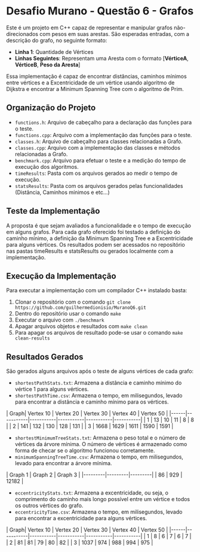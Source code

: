 # Desafio Murano - Questão 6 - Grafos


Este é um projeto em C++ capaz de representar e manipular grafos não-direcionados com pesos em suas arestas. São esperadas entradas, com a descrição do grafo, no seguinte formato:

- **Linha 1**: Quantidade de Vértices
- **Linhas Seguintes**: Representam uma Aresta com o formato [**VérticeA**, **VérticeB**, **Peso da Aresta**]

Essa implementação é capaz de encontrar distâncias, caminhos mínimos entre vértices e a Excentricidade de um vértice usando algoritmo de Dijkstra e encontrar a Minimum Spanning Tree com o algoritmo de Prim.

## Organização do Projeto

- `functions.h`: Arquivo de cabeçalho para a declaração das funções para o teste.
- `functions.cpp`: Arquivo com a implementação das funções para o teste.
- `classes.h`: Arquivo de cabeçalho para classes relacionadas a Grafo.
- `classes.cpp`: Arquivo com a implementação das classes e métodos relacionadas a Grafo.
- `benchmark.cpp`: Arquivo para efetuar o teste e a medição do tempo de execução dos algoritmos.
- `timeResults`: Pasta com os arquivos gerados ao medir o tempo de execução.
- `statsResults`: Pasta com os arquivos gerados pelas funcionalidades (Distância, Caminhos mínimos e etc...)

## Teste da Implementação

A proposta é que sejam avaliados a funcionalidade e o tempo de execução em alguns grafos. Para cada grafo oferecido foi testado a definição do caminho mínimo, a definição da Minimum Spanning Tree e a Excentricidade para alguns vértices. Os resultados podem ser acessados no repositório nas pastas timeResults e statsResults ou gerados localmente com a implementação.

## Execução da Implementação

Para executar a implementação com um compilador C++ instalado basta:
1. Clonar o repositório com o comando `git clone https://github.com/guilhermedionisio/MuranoQ6.git`
2. Dentro do repositório usar o comando `make`
3. Executar o arquivo com `./benchmark`
4. Apagar arquivos objetos e resultados com `make clean`
5. Para apagar os arquivos de resultado pode-se usar o comando `make clean-results`

## Resultados Gerados

São gerados alguns arquivos após o teste de alguns vértices de cada grafo:

- `shortestPathStats.txt`: Armazena a distância e caminho mínimo do vértice 1 para alguns vértices.
- `shortestPathTime.csv`: Armazena o tempo, em milisegundos, levado para encontrar a distância e caminho mínimo para os vértices.

<div class="text-center">
| Graph| Vertex 10 | Vertex 20 | Vertex 30 | Vertex 40 | Vertex 50 |
|------|-----------|-----------|-----------|-----------|-----------|
| 1    | 13        | 10        | 11        | 8         | 8         |
| 2    | 141       | 132       | 130       | 128       | 131       |
| 3    | 1668      | 1629      | 1611      | 1590      | 1591      |
</div>

- `shortestMinimumTreeStats.txt`: Armazena o peso total e o número de vértices da árvore mínima. O número de vértices é armazenado como forma de checar se o algoritmo funcionou corretamente.
- `minimumSpanningTreeTime.csv`: Armazena o tempo, em milisegundos, levado para encontrar a árvore mínima.

<div class="text-center">
| Graph 1 | Graph 2 | Graph 3 |
|---------|---------|---------|
| 86      | 929     | 12182   |
</div>

- `eccentricityStats.txt`: Armazena a excentricidade, ou seja, o comprimento do caminho mais longo possível entre um vértice e todos os outros vértices do grafo.
- `eccentricityTime.csv`: Armazena o tempo, em milisegundos, levado para encontrar a excentricidade para alguns vértices.

<div class="text-center">
| Graph| Vertex 10 | Vertex 20 | Vertex 30 | Vertex 40 | Vertex 50 |
|------|-----------|-----------|-----------|-----------|-----------|
| 1    | 8         | 6         | 7         | 6         | 7         |
| 2    | 81        | 81        | 79        | 80        | 82        |
| 3    | 1037      | 974       | 988       | 994       | 975       |
</div>

